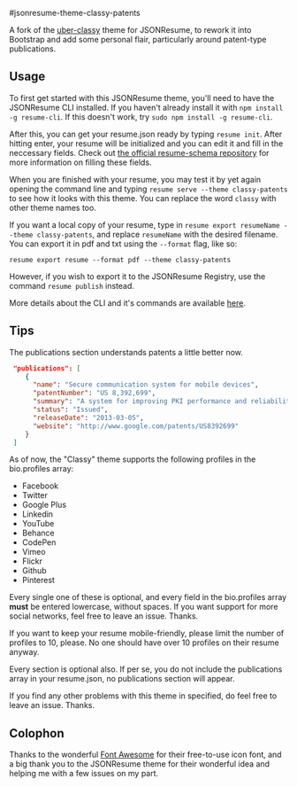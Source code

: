 #jsonresume-theme-classy-patents

A fork of the [uber-classy](https://github.com/JaredCubilla/jsonresume-theme-classy) theme for JSONResume, to rework it into Bootstrap and add some personal flair, particularly around patent-type publications.

## Usage

To first get started with this JSONResume theme, you'll need to have the JSONResume CLI installed. If you haven't already install it with `npm install -g resume-cli`. If this doesn't work, try `sudo npm install -g resume-cli`.

After this, you can get your resume.json ready by typing `resume init`. After hitting enter, your resume will be initialized and you can edit it and fill in the neccessary fields. Check out [the official resume-schema repository](https://github.com/jsonresume/resume-schema) for more information on filling these fields.

When you are finished with your resume, you may test it by yet again opening the command line and typing `resume serve --theme classy-patents` to see how it looks with this theme. You can replace the word `classy` with other theme names too.

If you want a local copy of your resume, type in `resume export resumeName --theme classy-patents`, and replace `resumeName` with the desired filename. You can export it in pdf and txt using the `--format` flag, like so:

```
resume export resume --format pdf --theme classy-patents
```

However, if you wish to export it to the JSONResume Registry, use the command `resume publish` instead.

More details about the CLI and it's commands are available [here](https://github.com/jsonresume/resume-cli).

## Tips

The publications section understands patents a little better now.
```json
 "publications": [
    {
      "name": "Secure communication system for mobile devices",
      "patentNumber": "US 8,392,699",
      "summary": "A system for improving PKI performance and reliability by re-imagining the standard protocols into a disadvantaged and unreliable network architecture. This is a core technology of SAIFE®.",
      "status": "Issued",
      "releaseDate": "2013-03-05",
      "website": "http://www.google.com/patents/US8392699"
    }
 ]
```

As of now, the "Classy" theme supports the following profiles in the bio.profiles array:

* Facebook
* Twitter
* Google Plus
* Linkedin
* YouTube
* Behance
* CodePen
* Vimeo
* Flickr
* Github
* Pinterest

Every single one of these is optional, and every field in the bio.profiles array **must** be entered lowercase, without spaces. If you want support for more social networks, feel free to leave an issue. Thanks.

If you want to keep your resume mobile-friendly, please limit the number of profiles to 10, please. No one should have over 10 profiles on their resume anyway.

Every section is optional also. If per se, you do not include the publications array in your resume.json, no publications section will appear.

If you find any other problems with this theme in specified, do feel free to leave an issue. Thanks.

## Colophon

Thanks to the wonderful [Font Awesome](https://fontawesome.io) for their free-to-use icon font, and a big thank you to the JSONResume theme for their wonderful idea and helping me with a few issues on my part.

